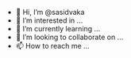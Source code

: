 - 👋 Hi, I’m @sasidvaka
- 👀 I’m interested in ...
- 🌱 I’m currently learning ...
- 💞️ I’m looking to collaborate on ...
- 📫 How to reach me ...

<!---
sasidvaka/sasidvaka is a ✨ special ✨ repository because its `README.md` (this file) appears on your GitHub profile.
You can click the Preview link to take a look at your changes.
--->
